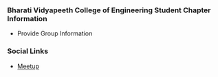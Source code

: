 ### Bharati Vidyapeeth College of Engineering Student Chapter Information
* Provide Group Information

### Social Links
* [Meetup](#)


